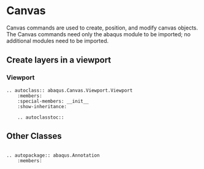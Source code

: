 # Canvas

Canvas commands are used to create, position, and modify canvas objects. The Canvas commands need only the abaqus module to be imported; no additional modules need to be imported.

## Create layers in a viewport

### Viewport

```{eval-rst}
.. autoclass:: abaqus.Canvas.Viewport.Viewport
    :members:
    :special-members: __init__
    :show-inheritance:

    .. autoclasstoc::

```

## Other Classes

```{eval-rst}

.. autopackage:: abaqus.Annotation
    :members:
```
